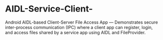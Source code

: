 # AIDL-Service-Client-
Android AIDL-based Client-Server File Access App — Demonstrates secure inter-process communication (IPC) where a client app can register, login, and access files shared by a service app using AIDL and FileProvider.
